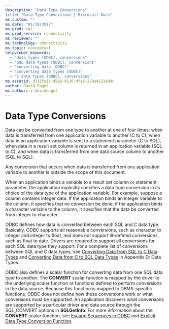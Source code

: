 ```yaml
---
description: "Data Type Conversions"
title: "Data Type Conversions | Microsoft Docs"
ms.custom: ""
ms.date: "01/19/2017"
ms.prod: sql
ms.prod_service: connectivity
ms.reviewer: ""
ms.technology: connectivity
ms.topic: conceptual
helpviewer_keywords: 
  - "data types [ODBC], conversions"
  - "SQL data types [ODBC], conversions"
  - "converting data [ODBC]"
  - "converting data types [ODBC]"
  - "C data types [ODBC], conversions"
ms.assetid: d311fe1c-d882-4136-9fa5-220a4121e04c
author: David-Engel
ms.author: v-davidengel
---
```

# Data Type Conversions
Data can be converted from one type to another at one of four times: when data is transferred from one application variable to another (C to C), when data in an application variable is sent to a statement parameter (C to SQL), when data in a result set column is returned in an application variable (SQL to C), and when data is transferred from one data source column to another (SQL to SQL).  
  
 Any conversion that occurs when data is transferred from one application variable to another is outside the scope of this document.  
  
 When an application binds a variable to a result set column or statement parameter, the application implicitly specifies a data type conversion in its choice of the data type of the application variable. For example, suppose a column contains integer data. If the application binds an integer variable to the column, it specifies that no conversion be done; if the application binds a character variable to the column, it specifies that the data be converted from integer to character.  
  
 ODBC defines how data is converted between each SQL and C data type. Basically, ODBC supports all reasonable conversions, such as character to integer and integer to float, and does not support ill-defined conversions, such as float to date. Drivers are required to support all conversions for each SQL data type they support. For a complete list of conversions between SQL and C data types, see [Converting Data from SQL to C Data Types](../../../odbc/reference/appendixes/converting-data-from-sql-to-c-data-types.md) and [Converting Data from C to SQL Data Types](../../../odbc/reference/appendixes/converting-data-from-c-to-sql-data-types.md) in Appendix D: Data Types.  
  
 ODBC also defines a scalar function for converting data from one SQL data type to another. The **CONVERT** scalar function is mapped by the driver to the underlying scalar function or functions defined to perform conversions in the data source. Because this function is mapped to DBMS-specific functions, ODBC does not define how these conversions work or what conversions must be supported. An application discovers what conversions are supported by a particular driver and data source through the SQL_CONVERT options in **SQLGetInfo**. For more information about the **CONVERT** scalar function, see [Escape Sequences in ODBC](../../../odbc/reference/develop-app/escape-sequences-in-odbc.md) and [Explicit Data Type Conversion Function](../../../odbc/reference/appendixes/explicit-data-type-conversion-function.md).
